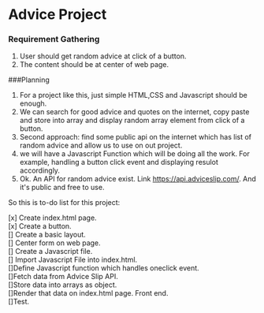 # Advice Project

### Requirement Gathering 

1. User should get random advice at click of a button. 
2. The content should be at center of web page.


###Planning 

1. For a project like this, just simple HTML,CSS and Javascript should be enough. 
2. We can search for good advice and quotes on the internet, copy paste and store into array and display random array element from click of a button. 
3. Second approach: find some public api on the internet which has list of random advice and allow us to use on out project.
4. we will have a Javascript Function which will be doing all the work. For example, handling a button click event and displaying resulot accordingly.
5. Ok. An API for random advice exist. Link https://api.adviceslip.com/. And it's public and free to use. 

So this is to-do list for this project: 

[x] Create index.html page.    
[x] Create a button.   
[] Create a basic layout.   
[] Center form on web page.   
[] Create a Javascript file.   
[] Import Javascript File into index.html.   
[]Define Javascript function which handles oneclick event.  
[]Fetch data from Advice Slip API.  
[]Store data into arrays as object.   
[]Render that data on index.html page. Front end.   
[]Test. 







